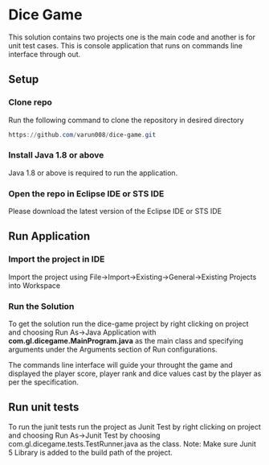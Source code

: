 # Dice Game

This solution contains two projects one is the main code and another is for unit test cases. This is console application that runs on commands line interface through out.

## Setup

### Clone repo

Run the following command to clone the repository in desired directory

```powershell
https://github.com/varun008/dice-game.git
```

### Install Java 1.8 or above

Java 1.8 or above is required to run the application.

### Open the repo in Eclipse IDE or STS IDE

Please download the latest version of the Eclipse IDE or STS IDE

## Run Application

### Import the project in IDE

Import the project using File->Import->Existing->General->Existing Projects into Workspace

### Run the Solution

To get the solution run the dice-game project by right clicking on project and choosing Run As->Java Application with **com.gl.dicegame.MainProgram.java** as the main class and specifying arguments under the Arguments section of Run configurations.

The commands line interface will guide your throught the game and displayed the player score, player rank and dice values cast by the player as per the specification.

## Run unit tests

To run the junit tests run the project as Junit Test by right clicking on project and choosing Run As->Junit Test by choosing com.gl.dicegame.tests.TestRunner.java as the class. 
Note: Make sure Junit 5 Library is added to the build path of the project.
